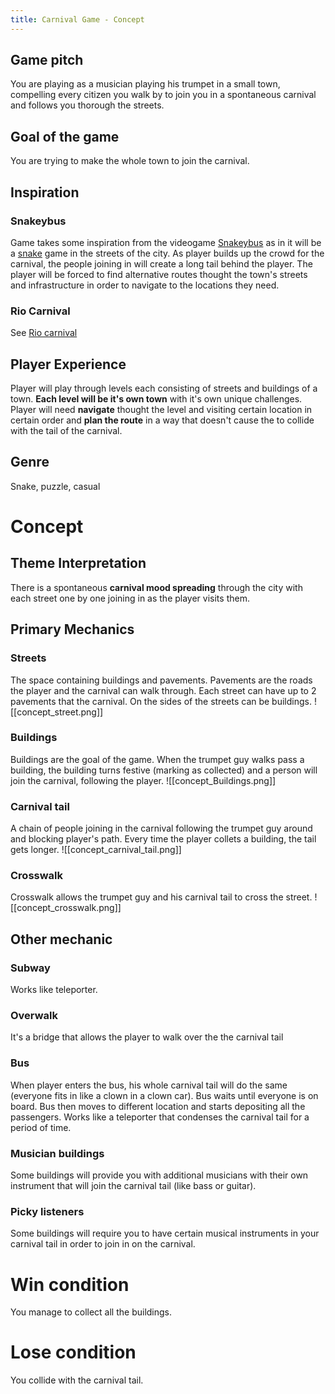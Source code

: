 ```yaml
---
title: Carnival Game - Concept
---
```


## Game pitch 

You are playing as a musician playing his trumpet in a small town, compelling every citizen you walk by to join you in a spontaneous carnival and follows you thorough the streets. 

## Goal of the game

You are trying to make the whole town to join the carnival. 
## Inspiration 

### Snakeybus

Game takes some inspiration from the videogame [Snakeybus](https://store.steampowered.com/app/1012560/Snakeybus/)
as in it will be a [snake](https://en.wikipedia.org/wiki/Snake_(video_game_genre)) game in the streets of the city. As player builds up the crowd for the carnival, the people joining in will create a long tail behind the player. The player will be forced to find alternative routes thought the town's streets and infrastructure in order to navigate to the locations they need.

### Rio Carnival

See [Rio carnival](https://en.wikipedia.org/wiki/Rio_Carnival)

## Player Experience

Player will play through levels each consisting of streets and buildings of a town. **Each level will be it's own town** with it's own unique challenges. Player will need **navigate** thought the level and visiting certain location in certain order and **plan the route** in a way that doesn't cause the to collide with the tail of the carnival.     

## Genre
Snake, puzzle, casual

# Concept 

## Theme Interpretation

There is a spontaneous **carnival mood spreading** through the city with each street one by one joining in as the player visits them. 


## Primary Mechanics

### Streets 
The space containing buildings and pavements. Pavements are the roads the player and the carnival can walk through. Each street can have up to 2 pavements that the carnival.  On the sides of the streets can be buildings. 
![[concept_street.png]]
### Buildings 
Buildings are the goal of the game. When the trumpet guy walks pass a building, the building turns festive (marking as collected) and a person will join the carnival, following the player.
![[concept_Buildings.png]]
### Carnival tail
A chain of people joining in the carnival following the trumpet guy around and blocking player's path. Every time the player collets a building, the tail gets longer.
![[concept_carnival_tail.png]]
### Crosswalk
Crosswalk allows the trumpet guy and his carnival tail to cross the street.
![[concept_crosswalk.png]]

## Other mechanic
### Subway
Works like teleporter.
### Overwalk
It's a bridge that allows the player to walk over the the carnival tail
### Bus
 When player enters the bus, his whole carnival tail will do the same (everyone fits in like a clown in a clown car). Bus waits until everyone is on board. Bus then moves to different location and starts depositing all the passengers. Works like a teleporter that condenses the carnival tail for a period of time. 
### Musician buildings
Some buildings will provide you with additional musicians with their own instrument that will join the carnival tail (like bass or guitar).
### Picky listeners
Some buildings will require you to have certain musical instruments in your carnival tail in order to join in on the carnival. 

# Win condition
You manage to collect all the buildings.
# Lose condition
You collide with the carnival tail.